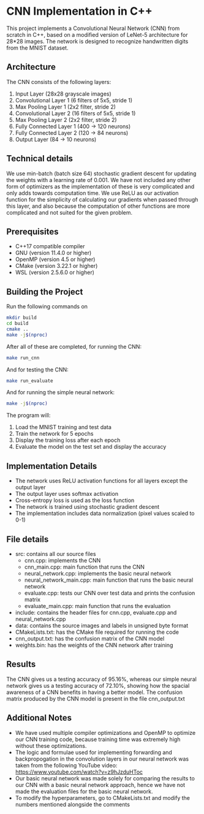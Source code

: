 # CNN Implementation in C++

This project implements a Convolutional Neural Network (CNN) from scratch in C++, based on a modified version of LeNet-5 architecture for 28*28 images. The network is designed to recognize handwritten digits from the MNIST dataset.

## Architecture

The CNN consists of the following layers:
1. Input Layer (28x28 grayscale images)
2. Convolutional Layer 1 (6 filters of 5x5, stride 1)
3. Max Pooling Layer 1 (2x2 filter, stride 2)
4. Convolutional Layer 2 (16 filters of 5x5, stride 1)
5. Max Pooling Layer 2 (2x2 filter, stride 2)
6. Fully Connected Layer 1 (400 -> 120 neurons)
7. Fully Connected Layer 2 (120 -> 84 neurons)
8. Output Layer (84 -> 10 neurons)

## Technical details

We use min-batch (batch size 64) stochastic gradient descent for updating the weights with a learning rate of 0.001. We have not included any other form of optimizers as the implementation of these is very complicated and only adds towards computation time. We use ReLU as our activation function for the simplicity of calculating our gradients when passed through this layer, and also because the computation of other functions are more complicated and not suited for the given problem.

## Prerequisites

- C++17 compatible compiler
- GNU (version 11.4.0 or higher)
- OpenMP (version 4.5 or higher)
- CMake (version 3.22.1 or higher)
- WSL (version 2.5.6.0 or higher)

## Building the Project

Run the following commands on 

```bash
mkdir build
cd build
cmake ..
make -j$(nproc)
```

After all of these are completed, for running the CNN:

```bash
make run_cnn
```

And for testing the CNN:

```bash
make run_evaluate
```

And for running the simple neural network:

```bash
make -j$(nproc)
```

The program will:
1. Load the MNIST training and test data
2. Train the network for 5 epochs
3. Display the training loss after each epoch
4. Evaluate the model on the test set and display the accuracy

## Implementation Details

- The network uses ReLU activation functions for all layers except the output layer
- The output layer uses softmax activation
- Cross-entropy loss is used as the loss function
- The network is trained using stochastic gradient descent
- The implementation includes data normalization (pixel values scaled to 0-1)

## File details

- src: contains all our source files
   - cnn.cpp: implements the CNN
   - cnn_main.cpp: main function that runs the CNN
   - neural_network.cpp: implements the basic neural network
   - neural_network_main.cpp: main function that runs the basic neural network
   - evaluate.cpp: tests our CNN over test data and prints the confusion matrix
   - evaluate_main.cpp: main function that runs the evaluation
- include: contains the header files for cnn.cpp, evaluate.cpp and neural_network.cpp
- data: contains the source images and labels in unsigned byte format
- CMakeLists.txt: has the CMake file required for running the code
- cnn_output.txt: has the confusion matrix of the CNN model
- weights.bin: has the weights of the CNN network after training

## Results

The CNN gives us a testing accuracy of 95.16%, whereas our simple neural network gives us a testing accuracy of 72.10%, showing how the spacial awareness of a CNN benefits in having a better model. The confusion matrix produced by the CNN model is present in the file cnn_output.txt

## Additional Notes

- We have used multiple compiler optimizations and OpenMP to optimize our CNN training code, because training time was extremely high without these optimizations.
- The logic and formulae used for implementing forwarding and backpropogation in the convolution layers in our neural network was taken from the following YouTube video: https://www.youtube.com/watch?v=z9hJzduHToc
- Our basic neural network was made solely for comparing the results to our CNN with a basic neural network approach, hence we have not made the evaluation files for the basic neural network.
- To modify the hyperparameters, go to CMakeLists.txt and modify the numbers mentioned alongside the comments
